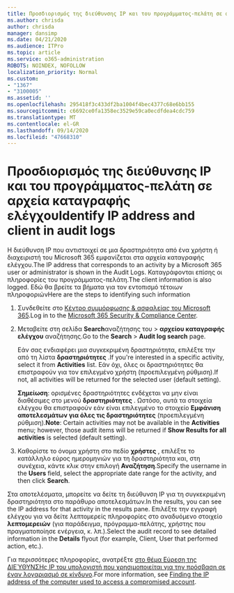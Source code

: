 ```yaml
---
title: Προσδιορισμός της διεύθυνσης IP και του προγράμματος-πελάτη σε αρχεία καταγραφής ελέγχου
ms.author: chrisda
author: chrisda
manager: dansimp
ms.date: 04/21/2020
ms.audience: ITPro
ms.topic: article
ms.service: o365-administration
ROBOTS: NOINDEX, NOFOLLOW
localization_priority: Normal
ms.custom:
- "1367"
- "3100005"
ms.assetid: ''
ms.openlocfilehash: 295418f3c433df2ba1004f4bec4377c68e6bb155
ms.sourcegitcommit: c6692ce0fa1358ec3529e59ca0ecdfdea4cdc759
ms.translationtype: MT
ms.contentlocale: el-GR
ms.lasthandoff: 09/14/2020
ms.locfileid: "47668310"
---
```

# <a name="identify-ip-address-and-client-in-audit-logs"></a><span data-ttu-id="1c0e2-102">Προσδιορισμός της διεύθυνσης IP και του προγράμματος-πελάτη σε αρχεία καταγραφής ελέγχου</span><span class="sxs-lookup"><span data-stu-id="1c0e2-102">Identify IP address and client in audit logs</span></span>

<span data-ttu-id="1c0e2-103">Η διεύθυνση IP που αντιστοιχεί σε μια δραστηριότητα από ένα χρήστη ή διαχειριστή του Microsoft 365 εμφανίζεται στα αρχεία καταγραφής ελέγχου.</span><span class="sxs-lookup"><span data-stu-id="1c0e2-103">The IP address that corresponds to an activity by a Microsoft 365 user or administrator is shown in the Audit Logs.</span></span> <span data-ttu-id="1c0e2-104">Καταγράφονται επίσης οι πληροφορίες του προγράμματος-πελάτη.</span><span class="sxs-lookup"><span data-stu-id="1c0e2-104">The client information is also logged.</span></span> <span data-ttu-id="1c0e2-105">Εδώ θα βρείτε τα βήματα για τον εντοπισμό τέτοιων πληροφοριών</span><span class="sxs-lookup"><span data-stu-id="1c0e2-105">Here are the steps to identifying such information</span></span>

1. <span data-ttu-id="1c0e2-106">Συνδεθείτε στο [Κέντρο συμμόρφωσης & ασφαλείας του Microsoft 365](https://protection.office.com/).</span><span class="sxs-lookup"><span data-stu-id="1c0e2-106">Log in to the [Microsoft 365 Security & Compliance Center](https://protection.office.com/).</span></span>

2. <span data-ttu-id="1c0e2-107">Μεταβείτε στη σελίδα **Search**αναζήτησης του  >  **αρχείου καταγραφής ελέγχου** αναζήτησης.</span><span class="sxs-lookup"><span data-stu-id="1c0e2-107">Go to the **Search** > **Audit log search** page.</span></span>

   <span data-ttu-id="1c0e2-108">Εάν σας ενδιαφέρει μια συγκεκριμένη δραστηριότητα, επιλέξτε την από τη λίστα **δραστηριότητες** .</span><span class="sxs-lookup"><span data-stu-id="1c0e2-108">If you're interested in a specific activity, select it from **Activities** list.</span></span> <span data-ttu-id="1c0e2-109">Εάν όχι, όλες οι δραστηριότητες θα επιστραφούν για τον επιλεγμένο χρήστη (προεπιλεγμένη ρύθμιση).</span><span class="sxs-lookup"><span data-stu-id="1c0e2-109">If not, all activities will be returned for the selected user (default setting).</span></span>

   <span data-ttu-id="1c0e2-110">**Σημείωση**: ορισμένες δραστηριότητες ενδέχεται να μην είναι διαθέσιμες στο μενού **δραστηριότητες** . Ωστόσο, αυτά τα στοιχεία ελέγχου θα επιστραφούν εάν είναι επιλεγμένο το στοιχείο **Εμφάνιση αποτελεσμάτων για όλες τις δραστηριότητες** (προεπιλεγμένη ρύθμιση).</span><span class="sxs-lookup"><span data-stu-id="1c0e2-110">**Note**: Certain activities may not be available in the **Activities** menu; however, those audit items will be returned if **Show Results for all activities** is selected (default setting).</span></span>

3. <span data-ttu-id="1c0e2-111">Καθορίστε το όνομα χρήστη στο πεδίο **χρήστες** , επιλέξτε το κατάλληλο εύρος ημερομηνιών για τη δραστηριότητα και, στη συνέχεια, κάντε κλικ στην επιλογή **Αναζήτηση**.</span><span class="sxs-lookup"><span data-stu-id="1c0e2-111">Specify the username in the **Users** field, select the appropriate date range for the activity, and then click **Search**.</span></span>

<span data-ttu-id="1c0e2-112">Στα αποτελέσματα, μπορείτε να δείτε τη διεύθυνση IP για τη συγκεκριμένη δραστηριότητα στο παράθυρο αποτελεσμάτων.</span><span class="sxs-lookup"><span data-stu-id="1c0e2-112">In the results, you can see the IP address for that activity in the results pane.</span></span> <span data-ttu-id="1c0e2-113">Επιλέξτε την εγγραφή ελέγχου για να δείτε λεπτομερείς πληροφορίες στο αναδυόμενο στοιχείο **λεπτομερειών** (για παράδειγμα, πρόγραμμα-πελάτης, χρήστης που πραγματοποίησε ενέργεια, κ. λπ.).</span><span class="sxs-lookup"><span data-stu-id="1c0e2-113">Select the audit record to see detailed information in the **Details** flyout (for example, Client, User that performed action, etc.).</span></span>

<span data-ttu-id="1c0e2-114">Για περισσότερες πληροφορίες, ανατρέξτε [στο θέμα Εύρεση της ΔΙΕΎΘΥΝΣΗς IP του υπολογιστή που χρησιμοποιείται για την πρόσβαση σε έναν λογαριασμό σε κίνδυνο](https://docs.microsoft.com/microsoft-365/compliance/auditing-troubleshooting-scenarios#find-the-ip-address-of-the-computer-used-to-access-a-compromised-account).</span><span class="sxs-lookup"><span data-stu-id="1c0e2-114">For more information, see [Finding the IP address of the computer used to access a compromised account](https://docs.microsoft.com/microsoft-365/compliance/auditing-troubleshooting-scenarios#find-the-ip-address-of-the-computer-used-to-access-a-compromised-account).</span></span>

